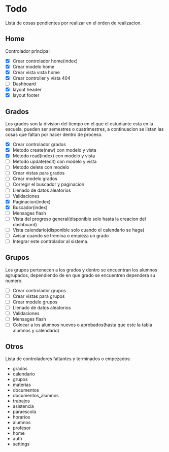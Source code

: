 # Todo
Lista de cosas pendientes por realizar en el orden de realizacion.

## Home
Controlador principal
- [x] Crear controlador home(index)
- [x] Crear modelo home
- [x] Crear vista vista home
- [x] Crear controller y vista 404
- [ ] Dashboard
- [x] layout header
- [x] layout footer

## Grados
Los grados son la division del  tiempo en el que el estudiante esta en la escuela, pueden ser semestres o cuatrimestres, a continuacion se listan las cosas que faltan por hacer dentro de proceso.
- [x] Crear controlador grados
- [x] Metodo create(new) con modelo y vista
- [x] Metodo read(index) con modelo y vista
- [ ] Metodo update(edit) con modelo y vista
- [ ] Metodo delete con modelo
- [ ] Crear vistas para grados
- [ ] Crear modelo grados
- [ ] Corregir el buscador y paginacion
- [ ] Llenado de datos aleatorios
- [ ] Validaciones
- [x] Paginacion(index)
- [x] Buscador(index)
- [ ] Mensages flash
- [ ] Vista del progreso general(disponible solo hasta la creacion del dashboard)
- [ ] Vista calendario(disponible solo cuando el calendario se haga)
- [ ] Avisar cuando se tremina o empieza un grado
- [ ] Integrar este controlador al sistema.

## Grupos
Los grupos pertenecen a los grados y dentro se encuentran los alumnos agrupados, dependiendo de en que grado se encuentren dependera su numero.
- [ ] Crear controlador grupos
- [ ] Crear vistas para grupos
- [ ] Crear modelo grupos
- [ ] Llenado de datos aleatorios
- [ ] Validaciones
- [ ] Mensages flash
- [ ] Colocar a los alumnos nuevos o aprobados(hasta que este la tabla alumnos y calendario)

## Otros
Lista de controladores faltantes y terminados o empezados:
- grados
- calendario
- grupos
- materias
- documentos
- documentos_alumnos
- trabajos
- asistencia
- paraescola
- horarios
- alumnos
- profesor
- home
- auth
- settings